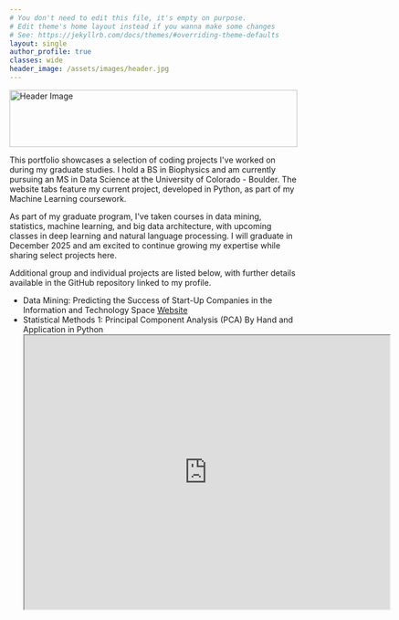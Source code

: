 ```yaml
---
# You don't need to edit this file, it's empty on purpose.
# Edit theme's home layout instead if you wanna make some changes
# See: https://jekyllrb.com/docs/themes/#overriding-theme-defaults
layout: single
author_profile: true
classes: wide
header_image: /assets/images/header.jpg
---
```


<img src="{{ page.header_image }}" alt="Header Image" style="width: 100%; height: 100px; object-fit: cover;">


This portfolio showcases a selection of coding projects I've worked on during my graduate studies. I hold a BS in Biophysics and am currently pursuing an MS in Data Science at the University of Colorado - Boulder. The website tabs feature my current project, developed in Python, as part of my Machine Learning coursework.

As part of my graduate program, I've taken courses in data mining, statistics, machine learning, and big data architecture, with upcoming classes in deep learning and natural language processing. I will graduate in December 2025 and am excited to continue growing my expertise while sharing select projects here.

Additional group and individual projects are listed below, with further details available in the GitHub repository linked to my profile.
- Data Mining: Predicting the Success of Start-Up Companies in the Information and Technology Space
  [Website](https://wihi1131.github.io/Data-Mining-Project/)
- Statistical Methods 1: Principal Component Analysis (PCA) By Hand and Application in Python
  <iframe src="https://drive.google.com/file/d/1pkIe7VFqkmfFKyJOD4jh7RpG9-RkXcn2/preview" width="640" height="480" allow="autoplay"></iframe>

